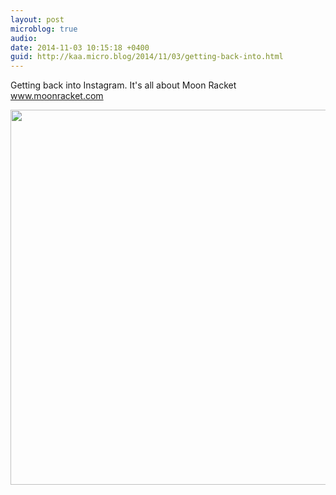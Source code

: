 ```yaml
---
layout: post
microblog: true
audio: 
date: 2014-11-03 10:15:18 +0400
guid: http://kaa.micro.blog/2014/11/03/getting-back-into.html
---
```

Getting back into Instagram. It's all about Moon Racket www.moonracket.com

<img src="https://micro.kaa.bz/uploads/2018/c4107e7d4a.jpg" width="600" height="600" />
